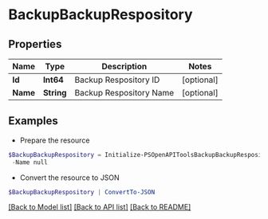 # BackupBackupRespository
## Properties

Name | Type | Description | Notes
------------ | ------------- | ------------- | -------------
**Id** | **Int64** | Backup Respository ID | [optional] 
**Name** | **String** | Backup Respository Name | [optional] 

## Examples

- Prepare the resource
```powershell
$BackupBackupRespository = Initialize-PSOpenAPIToolsBackupBackupRespository  -Id null `
 -Name null
```

- Convert the resource to JSON
```powershell
$BackupBackupRespository | ConvertTo-JSON
```

[[Back to Model list]](../README.md#documentation-for-models) [[Back to API list]](../README.md#documentation-for-api-endpoints) [[Back to README]](../README.md)

